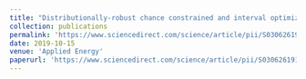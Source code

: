 ```yaml
---
title: "Distributionally-robust chance constrained and interval optimization for integrated electricity and natural gas systems optimal power flow with wind uncertainties"
collection: publications
permalink: 'https://www.sciencedirect.com/science/article/pii/S0306261919310943'
date: 2019-10-15
venue: 'Applied Energy'
paperurl: 'https://www.sciencedirect.com/science/article/pii/S0306261919310943'
---
```

